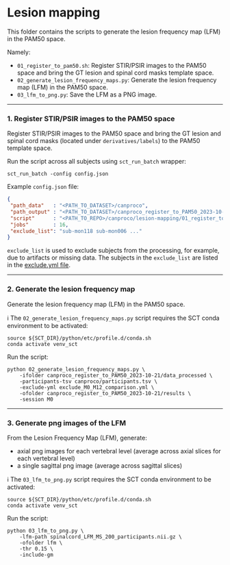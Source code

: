 # Lesion mapping

This folder contains the scripts to generate the lesion frequency map (LFM) in the PAM50 space.

Namely:
- `01_register_to_pam50.sh`: Register STIR/PSIR images to the PAM50 space and bring the GT lesion and spinal cord masks template space.
- `02_generate_lesion_frequency_maps.py`: Generate the lesion frequency map (LFM) in the PAM50 space.
- `03_lfm_to_png.py`: Save the LFM as a PNG image.

---

### 1. Register STIR/PSIR images to the PAM50 space 

Register STIR/PSIR images to the PAM50 space and bring the GT lesion and spinal cord masks (located under 
`derivatives/labels`) to the PAM50 template space.

Run the script across all subjects using `sct_run_batch` wrapper:

```console
sct_run_batch -config config.json
```

Example `config.json` file:

```json
{
 "path_data"   : "<PATH_TO_DATASET>/canproco",
 "path_output" : "<PATH_TO_DATASET>/canproco_register_to_PAM50_2023-10-21",
 "script"      : "<PATH_TO_REPO>/canproco/lesion-mapping/01_register_to_pam50.sh",
 "jobs"        : 16,
 "exclude_list": "sub-mon118 sub-mon006 ..." 
}
```

`exclude_list` is used to exclude subjects from the processing, for example, due to artifacts or missing data. 
The subjects in the `exclude_list` are listed in the [exclude.yml file](https://github.com/ivadomed/canproco/blob/main/exclude.yml).

---

### 2. Generate the lesion frequency map

Generate the lesion frequency map (LFM) in the PAM50 space.

ℹ️ The `02_generate_lesion_frequency_maps.py` script requires the SCT conda environment to be activated:
```console
source ${SCT_DIR}/python/etc/profile.d/conda.sh
conda activate venv_sct
```

Run the script:

```console
python 02_generate_lesion_frequency_maps.py \
    -ifolder canproco_register_to_PAM50_2023-10-21/data_processed \
    -participants-tsv canproco/participants.tsv \
    -exclude-yml exclude_M0_M12_comparison.yml \
    -ofolder canproco_register_to_PAM50_2023-10-21/results \
    -session M0
```

---

### 3. Generate png images of the LFM

From the Lesion Frequency Map (LFM), generate:
- axial png images for each vertebral level (average across axial slices for each vertebral level)
- a single sagittal png image (average across sagittal slices)

ℹ️ The `03_lfm_to_png.py` script requires the SCT conda environment to be activated:
```console
source ${SCT_DIR}/python/etc/profile.d/conda.sh
conda activate venv_sct
```

Run the script:

```console
python 03_lfm_to_png.py \
    -lfm-path spinalcord_LFM_MS_200_participants.nii.gz \
    -ofolder lfm \
    -thr 0.15 \
    -include-gm
```
